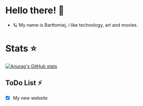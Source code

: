 # Hello there! 👋
- 🪐 My name is Bartłomiej, i like technology, art and movies.

# Stats ⭐
[![Anurag's GitHub stats](https://github-readme-stats.vercel.app/api?username=Inkatail)](https://github.com/anuraghazra/github-readme-stats)

## ToDo List ⚡
- [x] My new website

